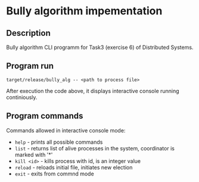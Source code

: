 # Bully algorithm impementation

## Description
Bully algorithm CLI programm for Task3 (exercise 6) of Distributed Systems.

## Program run
`
target/release/bully_alg -- <path to process file> 
`

After execution the code above, it displays interactive console running continiously. 

## Program commands
Commands allowed in interactive console mode:

* `help` - prints all possible commands
* `list` - returns list of alive processes in the system, coordinator is marked with '*'
* `kill <id>` - kills process with <id> id, <id> is an integer value
* `reload` - reloads initial file, initiates new election 
* `exit` - exits from commnd mode
